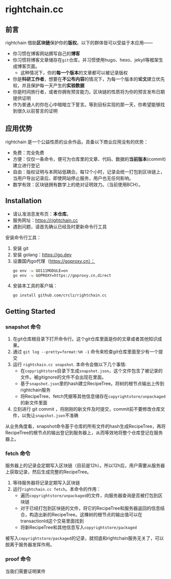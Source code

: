 # rightchain.cc

## 前言

rightchain 借助**区块链**保护你的**版权**。以下的群体皆可以受益于本应用——

- 你习惯在博客网站撰写自己的**博客**
- 你习惯将博客文章储存在`git`仓库，并习惯使用hugo、hexo、jekyll等框架生成博客页面。
    - 这种情况下，你的**每一个版本**的文章都可以被记录版权
- 你是**科研工作者**，想要在**不公布内容**的情况下，为每一个版本的**论文**建立优先权，并且保护每一天产生的**实验数据**
- 你是时间旅行者，或者你拥有预言能力。区块链的性质将为你的预言发布日期提供证明
- 作为普通人的你在心中暗暗立下誓言。等到目标实现的那一天，你希望能够找到很久以前誓言的证明

## 应用优势

rightchain 是一个公益性质的业余作品，具备以下商业应用没有的优势：

- 免费：完全免费
- 方便：仅仅一条命令，便可为仓库里的文章、代码、数据的**当前版本**(commit)建立进行登记
- 自由：版权证明与本网站低耦合。每12个小时，记录会统一打包到区块链上，当用户导出记录后，即使网站停止服务，用户也无任何影响。
- 数学有效：区块链拥有数学上的绝对证明效力。（当前使用BCH）。

## Installation

- 请认准消息发布页：**本仓库**。  
- 服务网址：https://rightchain.cc
- 遇到问题，请首先确认已经及时更新命令行工具

安装命令行工具：
1. 安装 git
2. 安装 golang：https://go.dev
3. 设置国内go代理（https://goproxy.cn）：
    ```bash
    go env -w GO111MODULE=on
    go env -w GOPROXY=https://goproxy.cn,direct
    ```
4. 安装本工具的客户端：
   ```bash
   go install github.com/crclz/rightchain.cc
   ```

## Getting Started

### snapshot 命令
1. 在git仓库根目录下打开命令行。这个git仓库里面是你的文章或者其他知识成果。
2. 通过 `git log --pretty=format:%H -1` 命令来检查git仓库里面至少有一个提交
3. 运行 `rightchain.cc snapshot`. 本命令会做以下几个事情:
   - 在`copyrightstore`目录下生成`snapshot.json`，这个文件包含了被记录的文件。被gitignore的文件不会出现在里面。
   - 基于`snapshot.json`里的hash建立RecipeTree。将树的根节点输出上传到rightchain服务
   - 将RecipeTree、fetch凭据等其他信息储存在`copyrightstore/unpackaged`的新文件里面
4. 立刻进行 git commit ，将刚刚的新文件及时提交，commit前不要修改仓库文件，以免让`snapshot.json`不准确

从业务角度看，snapshot命令基于仓库的所有文件的hash生成RecipeTree，再将RecipeTree的根节点的输出登记到服务器上，从而等效地将整个仓库登记在服务器上。

### fetch 命令

服务器上的记录会定期写入区块链（目前是12h）。所以12h后，用户需要从服务器上获取记录，然后生成完整的RecipeTree。

1. 等待服务器将记录定期写入区块链
2. 运行`rightchain.cc fetch`。本命令的作用：
   - 遍历`copyrightstore/unpackaged`的文件，向服务器查询是否被打包到区块链
   - 对于已经打包到区块链的文件，将它的RecipeTree和服务器返回的信息结合，构造出新的RecipeTree。这棵树的根节点的输出值可以在transactionId这个交易里面找到
   - 将新RecipeTree和其他信息写入`copyrightstore/packaged`

被写入`copyrightstore/packaged`的记录，就彻底和rightchain服务无关了，可以脱离于服务器发挥作用。


### proof 命令

当我们需要证明某件


